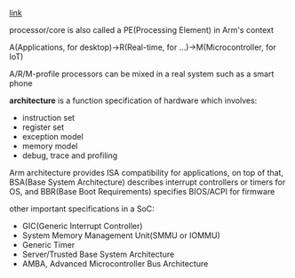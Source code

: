 [link](https://developer.arm.com/documentation/102404/latest)

processor/core is also called a PE(Processing Element) in Arm's context

A(Applications, for desktop)->R(Real-time, for ...)->M(Microcontroller, for IoT)

A/R/M-profile processors can be mixed in a real system such as a smart phone

**architecture** is a function specification of hardware which involves:

* instruction set
* register set
* exception model
* memory model
* debug, trace and profiling

Arm architecture provides ISA compatibility for applications, on top of that, BSA(Base System Architecture) describes interrupt controllers or timers for OS, and BBR(Base Boot Requirements) specifies BIOS/ACPI for firmware

other important specifications in a SoC:

* GIC(Generic Interrupt Controller)
* System Memory Management Unit(SMMU or IOMMU)
* Generic Timer
* Server/Trusted Base System Architecture
* AMBA, Advanced Microcontroller Bus Architecture

